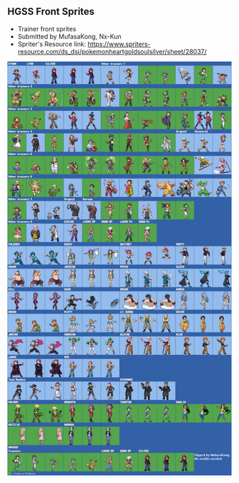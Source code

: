 ## HGSS Front Sprites
- Trainer front sprites
- Submitted by MufasaKong, Nx-Kun
- Spriter's Resource link: https://www.spriters-resource.com/ds_dsi/pokemonheartgoldsoulsilver/sheet/28037/

![HGSS_Front_Sprites.png](HGSS_Front_Sprites.png)
